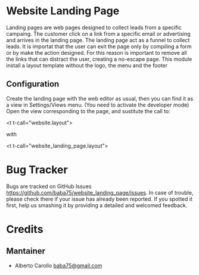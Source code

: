 Website Landing Page
====================

Landing pages are web pages designed to collect leads from a specific campaing. The customer click on a link from a specific email or advertising and arrives in the landing page. The landing page act as a funnel to collect leads. 
It is importat that the user can exit the page only by compiling a form or by make the action designed.
For this reason is important to remove all the links that can distract the user, creating a no-escape page.
This module install a layout template without the logo, the menu and the footer

Configuration
-------------
Create the landing page with the web editor as usual, then you can find it as a view in Settings/Views menu. (You need to activate the developer mode)
Open the view corresponding to the page, and sustitute the call to:

&lt;t t-call="website.layout"&gt;

with

&lt;t t-call="website_landing_page.layout"&gt;

Bug Tracker
===========

Bugs are tracked on GitHub Issues <https://github.com/baba75/website_landing_page/issues>. In case of trouble, please
check there if your issue has already been reported. If you spotted it first,
help us smashing it by providing a detailed and welcomed feedback.


Credits
=======

Mantainer
------------
* Alberto Carollo <baba75@gmail.com>

